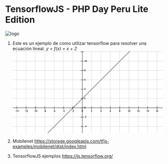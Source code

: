 # TensorflowJS - PHP Day Peru Lite Edition

![logo](http://www.phpdayperu.com/img/php-day-logo.png "phpdaylogo")

1. Este es un ejemplo de como utilizar tensorflow para resolver una ecuación lineal.
*y = f(x) = x + 2*
         ![y = f(x) = x + 2](https://raw.githubusercontent.com/FraGoTe/TensorflowJS-linealfn/master/assets/x%2B2.png "y = f(x) = x + 2")

2. Mobilenet https://storage.googleapis.com/tfjs-examples/mobilenet/dist/index.html
3. TensorflowJS ejemplos https://js.tensorflow.org/
